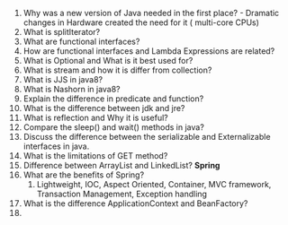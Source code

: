 1. Why was a new version of Java needed in the first place?
		- Dramatic changes in Hardware created the need for it ( multi-core CPUs)
2. What is splitIterator?
3. What are functional interfaces? 
4. How are functional interfaces and Lambda Expressions are related?
5. What is Optional and What is it best used for?
6. What is stream and how it is differ from collection?
7. What is JJS in java8?
8. What is Nashorn in java8?
9. Explain the difference in predicate and function?
10. What is the difference between jdk and jre?
11. What is reflection and Why it is useful?
12. Compare the sleep() and wait() methods in java?
13. Discuss the difference between the serializable and  Externalizable interfaces in java.
14. What is the limitations of GET method?
15. Difference between ArrayList and LinkedList?
**Spring**
12. What are the benefits of Spring?
	1. Lightweight, IOC, Aspect Oriented, Container, MVC framework, Transaction Management, Exception handling
13. What is the difference ApplicationContext  and BeanFactory?
14. 